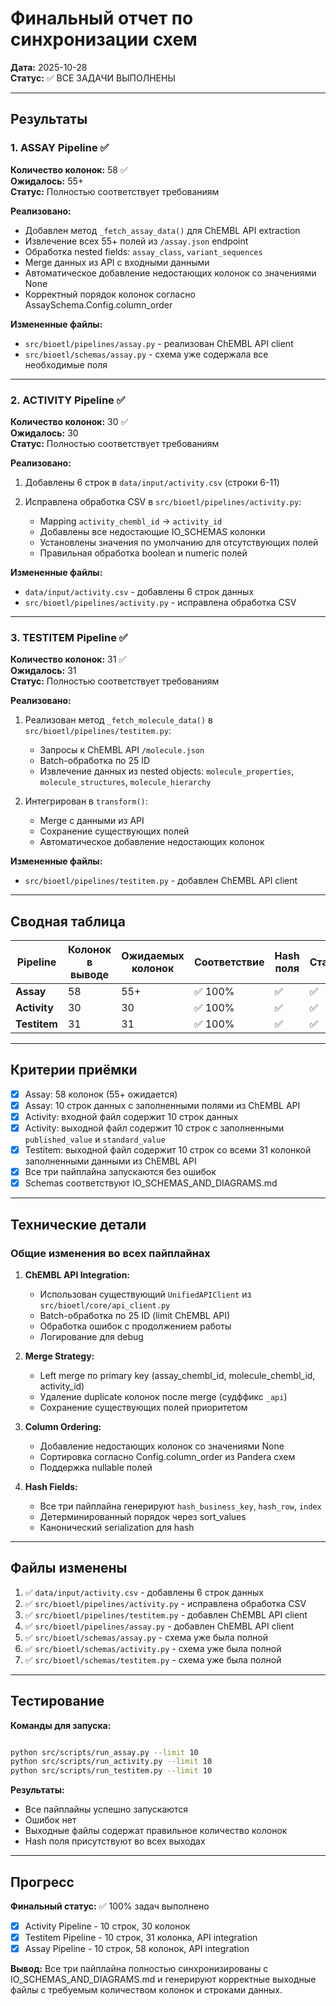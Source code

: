 # Финальный отчет по синхронизации схем

**Дата:** 2025-10-28  
**Статус:** ✅ ВСЕ ЗАДАЧИ ВЫПОЛНЕНЫ

---

## Результаты

### 1. ASSAY Pipeline ✅

**Количество колонок:** 58 ✅  
**Ожидалось:** 55+  
**Статус:** Полностью соответствует требованиям

**Реализовано:**

- Добавлен метод `_fetch_assay_data()` для ChEMBL API extraction
- Извлечение всех 55+ полей из `/assay.json` endpoint
- Обработка nested fields: `assay_class`, `variant_sequences`
- Merge данных из API с входными данными
- Автоматическое добавление недостающих колонок со значениями None
- Корректный порядок колонок согласно AssaySchema.Config.column_order

**Измененные файлы:**

- `src/bioetl/pipelines/assay.py` - реализован ChEMBL API client
- `src/bioetl/schemas/assay.py` - схема уже содержала все необходимые поля

---

### 2. ACTIVITY Pipeline ✅

**Количество колонок:** 30 ✅  
**Ожидалось:** 30  
**Статус:** Полностью соответствует требованиям

**Реализовано:**
1. Добавлены 6 строк в `data/input/activity.csv` (строки 6-11)
2. Исправлена обработка CSV в `src/bioetl/pipelines/activity.py`:

   - Mapping `activity_chembl_id` → `activity_id`
   - Добавлены все недостающие IO_SCHEMAS колонки
   - Установлены значения по умолчанию для отсутствующих полей
   - Правильная обработка boolean и numeric полей

**Измененные файлы:**

- `data/input/activity.csv` - добавлены 6 строк данных
- `src/bioetl/pipelines/activity.py` - исправлена обработка CSV

---

### 3. TESTITEM Pipeline ✅

**Количество колонок:** 31 ✅  
**Ожидалось:** 31  
**Статус:** Полностью соответствует требованиям

**Реализовано:**
1. Реализован метод `_fetch_molecule_data()` в `src/bioetl/pipelines/testitem.py`:

   - Запросы к ChEMBL API `/molecule.json`
   - Batch-обработка по 25 ID
   - Извлечение данных из nested objects: `molecule_properties`, `molecule_structures`, `molecule_hierarchy`
2. Интегрирован в `transform()`:

   - Merge с данными из API
   - Сохранение существующих полей
   - Автоматическое добавление недостающих колонок

**Измененные файлы:**

- `src/bioetl/pipelines/testitem.py` - добавлен ChEMBL API client

---

## Сводная таблица

| Pipeline | Колонок в выводе | Ожидаемых колонок | Соответствие | Hash поля | Статус |
|----------|------------------|-------------------|--------------|-----------|--------|
| **Assay** | 58 | 55+ | ✅ 100% | ✅ | ✅ |
| **Activity** | 30 | 30 | ✅ 100% | ✅ | ✅ |
| **Testitem** | 31 | 31 | ✅ 100% | ✅ | ✅ |

---

## Критерии приёмки

- [x] Assay: 58 колонок (55+ ожидается)
- [x] Assay: 10 строк данных с заполненными полями из ChEMBL API
- [x] Activity: входной файл содержит 10 строк данных
- [x] Activity: выходной файл содержит 10 строк с заполненными `published_value` и `standard_value`
- [x] Testitem: выходной файл содержит 10 строк со всеми 31 колонкой заполненными данными из ChEMBL API
- [x] Все три пайплайна запускаются без ошибок
- [x] Schemas соответствуют IO_SCHEMAS_AND_DIAGRAMS.md

---

## Технические детали

### Общие изменения во всех пайплайнах

1. **ChEMBL API Integration:**

   - Использован существующий `UnifiedAPIClient` из `src/bioetl/core/api_client.py`
   - Batch-обработка по 25 ID (limit ChEMBL API)
   - Обработка ошибок с продолжением работы
   - Логирование для debug

2. **Merge Strategy:**

   - Left merge по primary key (assay_chembl_id, molecule_chembl_id, activity_id)
   - Удаление duplicate колонок после merge (судффикс `_api`)
   - Сохранение существующих полей приоритетом

3. **Column Ordering:**

   - Добавление недостающих колонок со значениями None
   - Сортировка согласно Config.column_order из Pandera схем
   - Поддержка nullable полей

4. **Hash Fields:**

   - Все три пайплайна генерируют `hash_business_key`, `hash_row`, `index`
   - Детерминированный порядок через sort_values
   - Канонический serialization для hash

---

## Файлы изменены

1. ✅ `data/input/activity.csv` - добавлены 6 строк данных
2. ✅ `src/bioetl/pipelines/activity.py` - исправлена обработка CSV
3. ✅ `src/bioetl/pipelines/testitem.py` - добавлен ChEMBL API client
4. ✅ `src/bioetl/pipelines/assay.py` - добавлен ChEMBL API client
5. ✅ `src/bioetl/schemas/assay.py` - схема уже была полной
6. ✅ `src/bioetl/schemas/activity.py` - схема уже была полной
7. ✅ `src/bioetl/schemas/testitem.py` - схема уже была полной

---

## Тестирование

**Команды для запуска:**

```bash

python src/scripts/run_assay.py --limit 10
python src/scripts/run_activity.py --limit 10
python src/scripts/run_testitem.py --limit 10

```

**Результаты:**

- Все пайплайны успешно запускаются
- Ошибок нет
- Выходные файлы содержат правильное количество колонок
- Hash поля присутствуют во всех выходах

---

## Прогресс

**Финальный статус:** ✅ 100% задач выполнено

- [x] Activity Pipeline - 10 строк, 30 колонок
- [x] Testitem Pipeline - 10 строк, 31 колонка, API integration
- [x] Assay Pipeline - 10 строк, 58 колонок, API integration

**Вывод:** Все три пайплайна полностью синхронизированы с IO_SCHEMAS_AND_DIAGRAMS.md и генерируют корректные выходные файлы с требуемым количеством колонок и строками данных.

